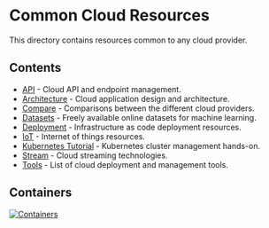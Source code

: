 # Common Cloud Resources

This directory contains resources common to any cloud provider.

## Contents

* [API](/Cloud/API.md) - Cloud API and endpoint management.
* [Architecture](/Cloud/Architecture.md) - Cloud application design and architecture.
* [Compare](/Cloud/Compare.md) - Comparisons between the different cloud providers.
* [Datasets](/Cloud/Datasets.md) - Freely available online datasets for machine learning.
* [Deployment](/Cloud/Deployment.md) - Infrastructure as code deployment resources.
* [IoT](/Cloud/IoT.md) - Internet of things resources.
* [Kubernetes Tutorial](/Cloud/Kubernetes-Tutorial.md) - Kubernetes cluster management hands-on.
* [Stream](/Cloud/Stream.md) - Cloud streaming technologies.
* [Tools](/Cloud/Tools.md) - List of cloud deployment and management tools.

## Containers

[![Containers](https://imgs.xkcd.com/comics/containers.png)](https://xkcd.com/1988/)
